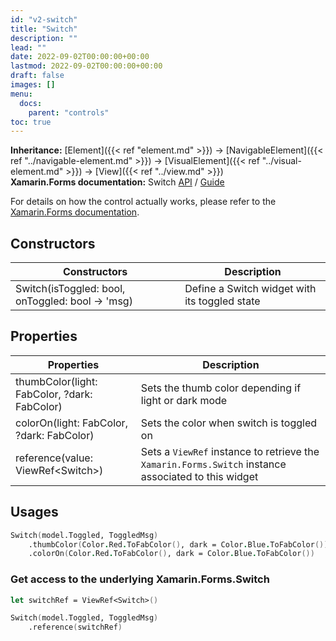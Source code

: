 ```yaml
---
id: "v2-switch"
title: "Switch"
description: ""
lead: ""
date: 2022-09-02T00:00:00+00:00
lastmod: 2022-09-02T00:00:00+00:00
draft: false
images: []
menu:
  docs:
    parent: "controls"
toc: true
---
```


**Inheritance:** [Element]({{< ref "element.md" >}}) -> [NavigableElement]({{< ref "../navigable-element.md" >}}) -> [VisualElement]({{< ref "../visual-element.md" >}}) -> [View]({{< ref "../view.md" >}})  
**Xamarin.Forms documentation:** Switch [API](https://docs.microsoft.com/en-us/dotnet/api/xamarin.forms.switch) / [Guide](https://docs.microsoft.com/en-us/xamarin/xamarin-forms/user-interface/switch)

For details on how the control actually works, please refer to the [Xamarin.Forms documentation](https://docs.microsoft.com/en-us/xamarin/xamarin-forms/user-interface/switch).

## Constructors

| Constructors | Description |
|--|--|
| Switch(isToggled: bool, onToggled: bool -> 'msg) | Define a Switch widget with its toggled state |

## Properties

| Properties | Description |
|--|--|
| thumbColor(light: FabColor, ?dark: FabColor) | Sets the thumb color depending if light or dark mode |
| colorOn(light: FabColor, ?dark: FabColor) | Sets the color when switch is toggled on |
| reference(value: ViewRef&lt;Switch&gt;) | Sets a `ViewRef` instance to retrieve the `Xamarin.Forms.Switch` instance associated to this widget |

## Usages

```fs
Switch(model.Toggled, ToggledMsg)
    .thumbColor(Color.Red.ToFabColor(), dark = Color.Blue.ToFabColor())
    .colorOn(Color.Red.ToFabColor(), dark = Color.Blue.ToFabColor()) 
```

### Get access to the underlying Xamarin.Forms.Switch

```fs
let switchRef = ViewRef<Switch>()

Switch(model.Toggled, ToggledMsg) 
    .reference(switchRef) 
```
